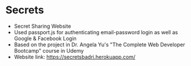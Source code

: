 # Secrets
- Secret Sharing Website
- Used passport.js for authenticating email-password login as well as Google & Facebook Login
- Based on the project in Dr. Angela Yu's "The Complete Web Developer Bootcamp" course in Udemy
- Website link: https://secretsbadri.herokuapp.com/
